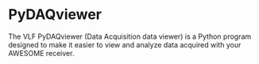 # PyDAQviewer
The VLF PyDAQviewer (Data Acquisition data viewer) is a Python program designed to make it easier to view and analyze data acquired with your AWESOME receiver.
